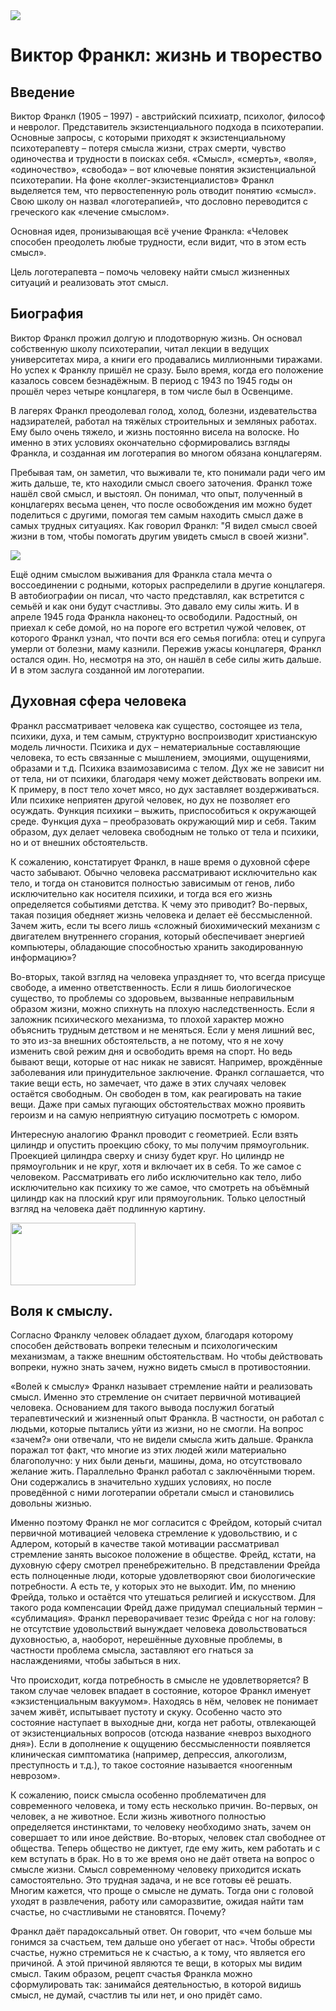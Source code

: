 
<html>
<head>
</head>
<body>
<img src="[https://github.com/VasFom/Frankl.io/blob/main/Frankl1.jpg](https://storage.jv.ru/cd/enc_entry_15520_1264172207_resized.jpg)">
<h1>Виктор Франкл: жизнь и творество</h1>
<h2>Введение</h2>
<p>Виктор Франкл (1905 – 1997) - австрийский психиатр, психолог, философ и невролог. Представитель экзистенциального подхода в психотерапии. Основные запросы, с которыми приходят к экзистенциальному психотерапевту – потеря смысла жизни, страх смерти, чувство одиночества и трудности в поисках себя.
«Смысл», «смерть», «воля», «одиночество», «свобода» – вот ключевые понятия экзистенциальной психотерапии. На фоне «коллег-экзистенциалистов» Франкл выделяется тем, что первостепенную роль отводит понятию «смысл». Свою школу он назвал «логотерапией», что дословно переводится с греческого как «лечение смыслом». </p>  
<p>Основная идея, пронизывающая всё учение Франкла: «Человек способен преодолеть любые трудности, если видит, что в этом есть смысл». </p>
Цель логотерапевта – помочь человеку найти смысл жизненных ситуаций и реализовать этот смысл. 
</p>
<h2>Биография</h2>
<p>Виктор Франкл прожил долгую и плодотворную жизнь. Он основал собственную школу психотерапии, читал лекции в ведущих университетах мира, а книги его продавались миллионными тиражами. Но успех к Франклу пришёл не сразу. Было время, когда его положение казалось совсем безнадёжным. В период с 1943 по 1945 годы он прошёл через четыре концлагеря, в том числе был в Освенциме.</p>
<p>В лагерях Франкл преодолевал голод, холод, болезни, издевательства надзирателей, работал на тяжёлых строительных и земляных работах. Ему было очень тяжело, и жизнь постоянно висела на волоске. Но именно в этих условиях окончательно сформировались взгляды Франкла, и созданная им логотерапия во многом обязана концлагерям. </p>
<p>Пребывая там, он заметил, что выживали те, кто понимали ради чего им жить дальше, те, кто находили смысл своего заточения. Франкл тоже нашёл свой смысл, и выстоял. Он понимал, что опыт, полученный в концлагерях весьма ценен, что после освобождения им можно будет поделиться с другими, помогая тем самым находить смысл даже в самых трудных ситуациях. Как говорил Франкл: "Я видел смысл своей жизни в том, чтобы помогать другим увидеть смысл в своей жизни". </p> <img src= "https://questionofwill.com/img/curiosidades/282/viktor-frankl-biograf-4.jpg">
<p>Ещё одним смыслом выживания для Франкла стала мечта о воссоединении с родными, которых распределили в другие концлагеря. В автобиографии он писал, что часто представлял, как встретится с семьёй и как они будут счастливы. Это давало ему силы жить. И в апреле 1945 года Франкла наконец-то освободили. Радостный, он приехал к себе домой, но на пороге его встретил чужой человек, от которого Франкл узнал, что почти вся его семья погибла: отец и супруга умерли от болезни, маму казнили. Пережив ужасы концлагеря, Франкл остался один. Но, несмотря на это, он нашёл в себе силы жить дальше. И в этом заслуга созданной им логотерапии.</p>
<h2>Духовная сфера человека</h2>
<p>Франкл рассматривает человека как существо, состоящее из тела, психики, духа, и тем самым, структурно воспроизводит христианскую модель личности. Психика и дух – нематериальные составляющие человека, то есть связанные с мышлением, эмоциями, ощущениями, образами и т.д. Психика взаимозависима с телом. Дух же не зависит ни от тела, ни от психики, благодаря чему может действовать вопреки им. К примеру, в пост тело хочет мясо, но дух заставляет воздерживаться. Или психике неприятен другой человек, но дух не позволяет его осуждать. Функция психики – выжить, приспособиться к окружающей среде. Функция духа – преобразовать окружающий мир и себя. Таким образом, дух делает человека свободным не только от тела и психики, но и от внешних обстоятельств.</p>
<p>К сожалению, констатирует Франкл, в наше время о духовной сфере часто забывают. Обычно человека рассматривают исключительно как тело, и тогда он становится полностью зависимым от генов, либо исключительно как носителя психики, и тогда вся его жизнь определяется событиями детства. К чему это приводит? Во-первых, такая позиция обедняет жизнь человека и делает её бессмысленной. Зачем жить, если ты всего лишь «сложный биохимический механизм с двигателем внутреннего сгорания, который обеспечивает энергией компьютеры, обладающие способностью хранить закодированную информацию»?</p>
<p>Во-вторых, такой взгляд на человека упраздняет то, что всегда присуще свободе, а именно ответственность. Если я лишь биологическое существо, то проблемы со здоровьем, вызванные неправильным образом жизни, можно спихнуть на плохую наследственность. Если я заложник психического механизма, то плохой характер можно объяснить трудным детством и не меняться. Если у меня лишний вес, то это из-за внешних обстоятельств, а не потому, что я не хочу изменить свой режим дня и освободить время на спорт. Но ведь бывают вещи, которые от нас никак не зависят. Например, врождённые заболевания или принудительное заключение. Франкл соглашается, что такие вещи есть, но замечает, что даже в этих случаях человек остаётся свободным. Он свободен в том, как реагировать на такие вещи. Даже при самых пугающих обстоятельствах можно проявить героизм и на самую неприятную ситуацию посмотреть с юмором.  </p>
<p>Интересную аналогию Франкл проводит с геометрией. Если взять цилиндр и опустить проекцию сбоку, то мы получим прямоугольник. Проекцией цилиндра сверху и снизу будет круг. Но цилиндр не прямоугольник и не круг, хотя и включает их в себя. То же самое с человеком. Рассматривать его либо исключительно как тело, либо исключительно как психику то же самое, что смотреть на объёмный цилиндр как на плоский круг или прямоугольник. Только целостный взгляд на человека даёт подлинную картину. </p>
<img src="https://sun9-13.userapi.com/impf/Bz5vHZ72u9YDcLhdv32a7nUASlsqJS1hH5oj_w/imqeBkFBQ2s.jpg?size=346x219&quality=96&sign=1e64f1dc3a79455306a1e4eb7fdc2ff1&type=album" width="200" height="100">
<h2>Воля к смыслу.</h2>
<p>Согласно Франклу человек обладает духом, благодаря которому способен действовать вопреки телесным и психологическим механизмам, а также внешним обстоятельствам. Но чтобы действовать вопреки, нужно знать зачем, нужно видеть смысл в противостоянии.</p>
<p>«Волей к смыслу» Франкл называет стремление найти и реализовать смысл. Именно это стремление он считает первичной мотивацией человека. Основанием для такого вывода послужил богатый терапевтический и жизненный опыт Франкла. В частности, он работал с людьми, которые пытались уйти из жизни, но не смогли. На вопрос «зачем?» они отвечали, что не видели смысла жить дальше. Франкла поражал тот факт, что многие из этих людей жили материально благополучно: у них были деньги, машины, дома, но отсутствовало желание жить. Параллельно Франкл работал с заключёнными тюрем. Они содержались в значительно худших условиях, но после проведённой с ними логотерапии обретали смысл и становились довольны жизнью.</p>
<p>Именно поэтому Франкл не мог согласится с Фрейдом, который считал первичной мотивацией человека стремление к удовольствию, и с Адлером, который в качестве такой мотивации рассматривал стремление занять высокое положение в обществе. Фрейд, кстати, на духовную сферу смотрел пренебрежительно. В представлении Фрейда есть полноценные люди, которые удовлетворяют свои биологические потребности. А есть те, у которых это не выходит. Им, по мнению Фрейда, только и остаётся что утешаться религией и искусством. Для такого рода компенсации Фрейд даже придумал специальный термин – «сублимация». Франкл переворачивает тезис Фрейда с ног на голову: не отсутствие удовольствий вынуждает человека довольствоваться духовностью, а, наоборот, нерешённые духовные проблемы, в частности проблема смысла, заставляют его гнаться за наслаждениями, чтобы забыться в них. </p>
<p>Что происходит, когда потребность в смысле не удовлетворяется? В таком случае человек впадает в состояние, которое Франкл именует «экзистенциальным вакуумом». Находясь в нём, человек не понимает зачем живёт, испытывает пустоту и скуку. Особенно часто это состояние наступает в выходные дни, когда нет работы, отвлекающей от экзистенциальных вопросов (отсюда название «невроз выходного дня»). Если в дополнение к ощущению бессмысленности появляется клиническая симптоматика (например, депрессия, алкоголизм, преступность и т.д.), то такое состояние называется «ноогенным неврозом».</p>
<p>К сожалению, поиск смысла особенно проблематичен для современного человека, и тому есть несколько причин. Во-первых, он человек, а не животное. Если жизнь животного полностью определяется инстинктами, то человеку необходимо знать, зачем он совершает то или иное действие. Во-вторых, человек стал свободнее от общества. Теперь общество не диктует, где ему жить, кем работать и с кем вступать в брак. Но в то же время оно не даёт ответа на вопрос о смысле жизни. Смысл современному человеку приходится искать самостоятельно. Это трудная задача, и не все готовы её решать. Многим кажется, что проще о смысле не думать. Тогда они с головой уходят в развлечения, работу или саморазвитие, ожидая найти там счастье, но счастливыми не становятся. Почему?</p>
<p>Франкл даёт парадоксальный ответ. Он говорит, что «чем больше мы гонимся за счастьем, тем дальше оно убегает от нас». Чтобы обрести счастье, нужно стремиться не к счастью, а к тому, что является его причиной. А этой причиной являются те вещи, в которых мы видим смысл. Таким образом, рецепт счастья Франкла можно сформулировать так: занимайся деятельностью, в которой видишь смысл, не думай, счастлив ты или нет, и оно придёт само.
</p>
</body>



